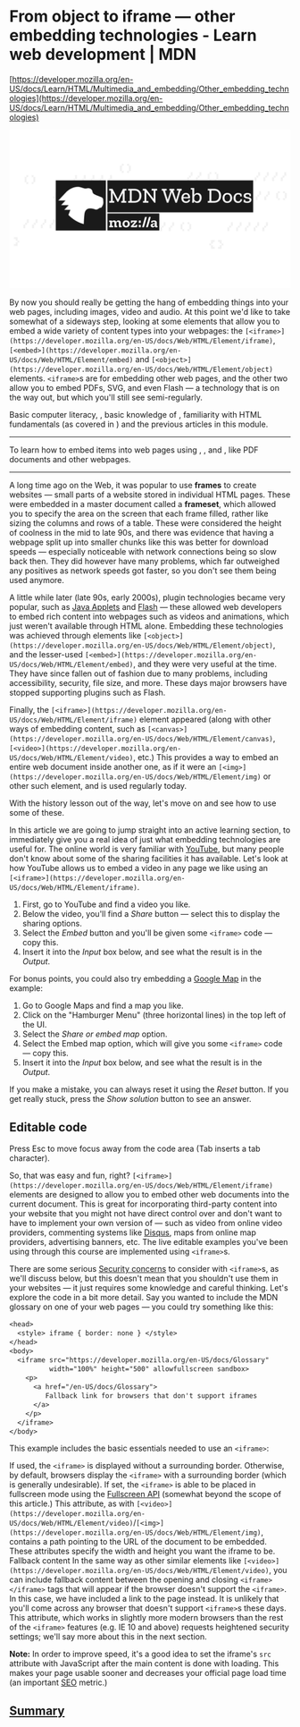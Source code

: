 # From object to iframe — other embedding technologies - Learn web development | MDN

[https://developer.mozilla.org/en-US/docs/Learn/HTML/Multimedia_and_embedding/Other_embedding_technologies](https://developer.mozilla.org/en-US/docs/Learn/HTML/Multimedia_and_embedding/Other_embedding_technologies)

![mdn-social-share.0ca9dbda.png](From%20objec%2014123/mdn-social-share.0ca9dbda.png)

By now you should really be getting the hang of embedding things into your web pages, including images, video and audio. At this point we'd like to take somewhat of a sideways step, looking at some elements that allow you to embed a wide variety of content types into your webpages: the `[<iframe>](https://developer.mozilla.org/en-US/docs/Web/HTML/Element/iframe)`, `[<embed>](https://developer.mozilla.org/en-US/docs/Web/HTML/Element/embed)` and `[<object>](https://developer.mozilla.org/en-US/docs/Web/HTML/Element/object)` elements. `<iframe>`s are for embedding other web pages, and the other two allow you to embed PDFs, SVG, and even Flash — a technology that is on the way out, but which you'll still see semi-regularly.

Basic computer literacy, , basic knowledge of , familiarity with HTML fundamentals (as covered in ) and the previous articles in this module.

---

To learn how to embed items into web pages using , , and , like PDF documents and other webpages.

---

A long time ago on the Web, it was popular to use **frames** to create websites — small parts of a website stored in individual HTML pages. These were embedded in a master document called a **frameset**, which allowed you to specify the area on the screen that each frame filled, rather like sizing the columns and rows of a table. These were considered the height of coolness in the mid to late 90s, and there was evidence that having a webpage split up into smaller chunks like this was better for download speeds — especially noticeable with network connections being so slow back then. They did however have many problems, which far outweighed any positives as network speeds got faster, so you don't see them being used anymore.

A little while later (late 90s, early 2000s), plugin technologies became very popular, such as [Java Applets](https://developer.mozilla.org/en-US/docs/Glossary/Java) and [Flash](https://developer.mozilla.org/en-US/docs/Glossary/Adobe_Flash) — these allowed web developers to embed rich content into webpages such as videos and animations, which just weren't available through HTML alone. Embedding these technologies was achieved through elements like `[<object>](https://developer.mozilla.org/en-US/docs/Web/HTML/Element/object)`, and the lesser-used `[<embed>](https://developer.mozilla.org/en-US/docs/Web/HTML/Element/embed)`, and they were very useful at the time. They have since fallen out of fashion due to many problems, including accessibility, security, file size, and more. These days major browsers have stopped supporting plugins such as Flash.

Finally, the `[<iframe>](https://developer.mozilla.org/en-US/docs/Web/HTML/Element/iframe)` element appeared (along with other ways of embedding content, such as `[<canvas>](https://developer.mozilla.org/en-US/docs/Web/HTML/Element/canvas)`, `[<video>](https://developer.mozilla.org/en-US/docs/Web/HTML/Element/video)`, etc.) This provides a way to embed an entire web document inside another one, as if it were an `[<img>](https://developer.mozilla.org/en-US/docs/Web/HTML/Element/img)` or other such element, and is used regularly today.

With the history lesson out of the way, let's move on and see how to use some of these.

In this article we are going to jump straight into an active learning section, to immediately give you a real idea of just what embedding technologies are useful for. The online world is very familiar with [YouTube](https://www.youtube.com/), but many people don't know about some of the sharing facilities it has available. Let's look at how YouTube allows us to embed a video in any page we like using an `[<iframe>](https://developer.mozilla.org/en-US/docs/Web/HTML/Element/iframe)`.

1. First, go to YouTube and find a video you like.
2. Below the video, you'll find a *Share* button — select this to display the sharing options.
3. Select the *Embed* button and you'll be given some `<iframe>` code — copy this.
4. Insert it into the *Input* box below, and see what the result is in the *Output*.

For bonus points, you could also try embedding a [Google Map](https://www.google.com/maps/) in the example:

1. Go to Google Maps and find a map you like.
2. Click on the "Hamburger Menu" (three horizontal lines) in the top left of the UI.
3. Select the *Share or embed map* option.
4. Select the Embed map option, which will give you some `<iframe>` code — copy this.
5. Insert it into the *Input* box below, and see what the result is in the *Output*.

If you make a mistake, you can always reset it using the *Reset* button. If you get really stuck, press the *Show solution* button to see an answer.

## Editable code

Press Esc to move focus away from the code area (Tab inserts a tab character).

So, that was easy and fun, right? `[<iframe>](https://developer.mozilla.org/en-US/docs/Web/HTML/Element/iframe)` elements are designed to allow you to embed other web documents into the current document. This is great for incorporating third-party content into your website that you might not have direct control over and don't want to have to implement your own version of — such as video from online video providers, commenting systems like [Disqus](https://disqus.com/), maps from online map providers, advertising banners, etc. The live editable examples you've been using through this course are implemented using `<iframe>`s.

There are some serious [Security concerns](https://developer.mozilla.org/en-US/docs/Learn/HTML/Multimedia_and_embedding/Other_embedding_technologies#security_concerns) to consider with `<iframe>`s, as we'll discuss below, but this doesn't mean that you shouldn't use them in your websites — it just requires some knowledge and careful thinking. Let's explore the code in a bit more detail. Say you wanted to include the MDN glossary on one of your web pages — you could try something like this:

```
<head>
  <style> iframe { border: none } </style>
</head>
<body>
  <iframe src="https://developer.mozilla.org/en-US/docs/Glossary"
          width="100%" height="500" allowfullscreen sandbox>
    <p>
      <a href="/en-US/docs/Glossary">
         Fallback link for browsers that don't support iframes
      </a>
    </p>
  </iframe>
</body>

```

This example includes the basic essentials needed to use an `<iframe>`:

 If used, the `<iframe>` is displayed without a surrounding border. Otherwise, by default, browsers display the `<iframe>` with a surrounding border (which is generally undesirable).    If set, the `<iframe>` is able to be placed in fullscreen mode using the [Fullscreen API](https://developer.mozilla.org/en-US/docs/Web/API/Fullscreen_API) (somewhat beyond the scope of this article.)    This attribute, as with `[<video>](https://developer.mozilla.org/en-US/docs/Web/HTML/Element/video)`/`[<img>](https://developer.mozilla.org/en-US/docs/Web/HTML/Element/img)`, contains a path pointing to the URL of the document to be embedded.    These attributes specify the width and height you want the iframe to be.  Fallback content  In the same way as other similar elements like `[<video>](https://developer.mozilla.org/en-US/docs/Web/HTML/Element/video)`, you can include fallback content between the opening and closing `<iframe></iframe>` tags that will appear if the browser doesn't support the `<iframe>`. In this case, we have included a link to the page instead. It is unlikely that you'll come across any browser that doesn't support `<iframe>`s these days.    This attribute, which works in slightly more modern browsers than the rest of the `<iframe>` features (e.g. IE 10 and above) requests heightened security settings; we'll say more about this in the next section. 

**Note:** In order to improve speed, it's a good idea to set the iframe's `src` attribute with JavaScript after the main content is done with loading. This makes your page usable sooner and decreases your official page load time (an important [SEO](https://developer.mozilla.org/en-US/docs/Glossary/SEO) metric.)

## [Summary](https://developer.mozilla.org/en-US/docs/Learn/HTML/Multimedia_and_embedding/Other_embedding_technologies#summary)